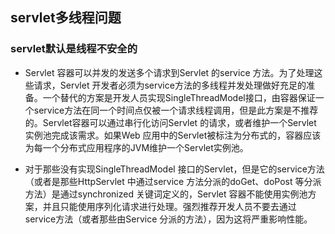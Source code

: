 ## servlet多线程问题

### servlet默认是线程不安全的

- Servlet 容器可以并发的发送多个请求到Servlet 的service 方法。为了处理这些请求，Servlet 开发者必须为service方法的多线程并发处理做好充足的准备。一个替代的方案是开发人员实现SingleThreadModel接口，由容器保证一个service方法在同一个时间点仅被一个请求线程调用，但是此方案是不推荐的。Servlet容器可以通过串行化访问Servlet 的请求，或者维护一个Servlet 实例池完成该需求。如果Web 应用中的Servlet被标注为分布式的，容器应该为每一个分布式应用程序的JVM维护一个Servlet实例池。

- 对于那些没有实现SingleThreadModel 接口的Servlet，但是它的service方法（或者是那些HttpServlet 中通过service 方法分派的doGet、doPost 等分派方法）是通过synchronized 关键词定义的，Servlet 容器不能使用实例池方案，并且只能使用序列化请求进行处理。强烈推荐开发人员不要去通过service方法（或者那些由Service 分派的方法），因为这将严重影响性能。